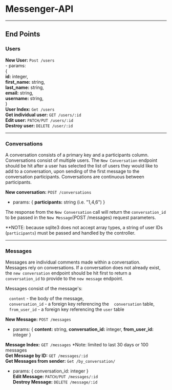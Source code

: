 # Messenger-API
<hr/>

## End Points

### Users
  <strong>New User:</strong> `Post /users` <br>
    - params:<br>
    {<br>
        <strong>id:</strong> integer,<br>
        <strong>first_name:</strong> string,<br>
        <strong>last_name:</strong> string,<br>
        <strong>email:</strong> string,<br>
        <strong>username:</strong> string,<br>
    }<br>
  <strong>User Index:</strong> `Get /users` <br>
  <strong>Get individual user:</strong> `GET /users/:id`<br>
  <strong>Edit user:</strong> `PATCH/PUT /users/:id`<br>
  <strong>Destroy user:</strong> `DELETE /user/:id`<br>

<hr/>

### Conversations
A conversation consists of a primary key and a participants column. Conversations consist of multiple users. The `New Conversation` endpoint should be hit after a user has selected the list of users they would like to add to a conversation, upon sending of the first message to the conversation participants. Conversations are continuous between participants.

<strong>New conversation:</strong> `POST /conversations`
  - params:
  {
    <strong>participants:</strong> string (i.e. "1,4,6")
  } <br>

  The response from the `New Conversation` call will return the `conversation_id` to be passed in the `New Message`(POST /messages) request parameters.

**NOTE: because sqlite3 does not accept array types, a string of user IDs (`participants`) must be passed and handled by the controller.
<hr/>


### Messages
Messages are individual comments made within a conversation.<br>
Messages rely on conversations. If a conversation does not already exist, the `new conversation` endpoint should be hit first to return a `conversation_id` to provide to the `new message` endpoint.

Messages consist of the message's:<br>

 &nbsp;&nbsp;&nbsp;`content` - the body of the message,<br>
 &nbsp;&nbsp;&nbsp;`conversation_id` - a foreign key referencing the &nbsp;&nbsp;&nbsp;`conversation` table,<br>
 &nbsp;&nbsp;&nbsp;`from_user_id` - a foreign key referencing the `user` table<br>

<strong>New Message:</strong> `POST /messages`<br>
  - params: {
    <strong>content:</strong> string,
    <strong>conversation_id:</strong> integer,
    <strong>from_user_id:</strong> integer
  }<br>

<strong>Message Index:</strong> `GET /messages` *Note: limited to last 30 days or 100 messages<br>
<strong>Get Message by ID:</strong> `GET /messages/:id`<br>
<strong>Get Messages from sender:</strong> `Get /by_conversation/`<br>
  - params: { conversation_id: integer }<br>
<strong>Edit Message:</strong> `PATCH/PUT /messages/:id`<br>
<strong>Destroy Message:</strong> `DELETE /message/:id`<br>
